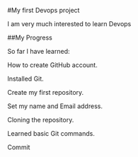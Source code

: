 \#My first Devops project



I am very much interested to learn Devops



\##My Progress



So far I have learned:

How to create GitHub account.

Installed Git.

Create my first repository.

Set my name and Email address.

Cloning the repository.

Learned basic Git commands.

Commit

